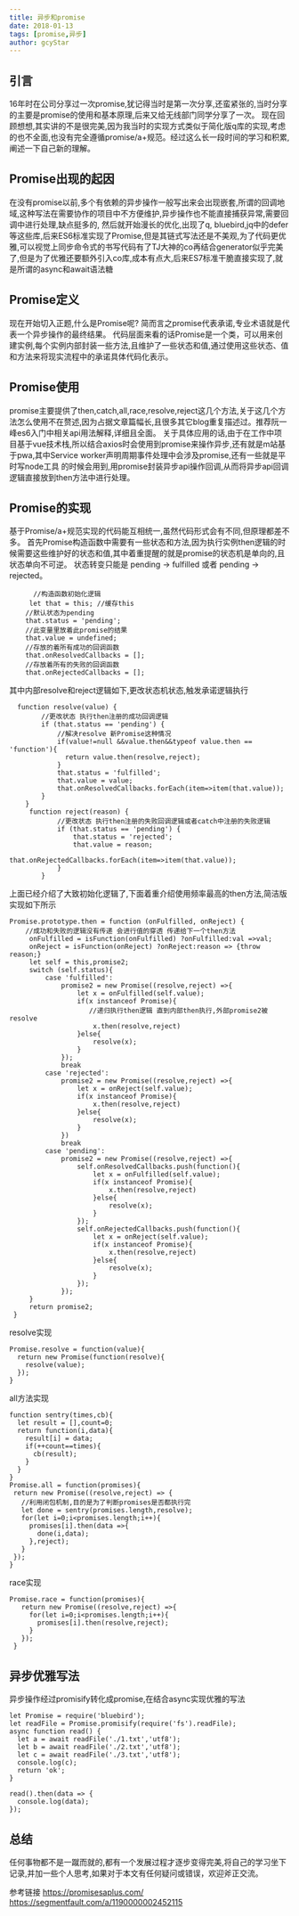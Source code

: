 ```yaml
---
title: 异步和promise
date: 2018-01-13
tags: [promise,异步]
author: gcyStar
---
```

## 引言
16年时在公司分享过一次promise,犹记得当时是第一次分享,还蛮紧张的,当时分享的主要是promise的使用和基本原理,后来又给无线部门同学分享了一次。
现在回顾想想,其实讲的不是很完美,因为我当时的实现方式类似于简化版q库的实现,考虑的也不全面,也没有完全遵循promise/a+规范。经过这么长一段时间的学习和积累,阐述一下自己新的理解。

## Promise出现的起因
在没有promise以前,多个有依赖的异步操作一般写出来会出现嵌套,所谓的回调地域,这种写法在需要协作的项目中不方便维护,异步操作也不能直接捕获异常,需要回调中进行处理,缺点挺多的,
然后就开始漫长的优化,出现了q, bluebird,jq中的defer等这些库,后来ES6标准实现了Promise,但是其链式写法还是不美观,为了代码更优雅,可以视觉上同步命令式的书写代码有了TJ大神的co再结合generator似乎完美了,但是为了优雅还要额外引入co库,成本有点大,后来ES7标准干脆直接实现了,就是所谓的async和await语法糖

## Promise定义
现在开始切入正题,什么是Promise呢? 简而言之promise代表承诺,专业术语就是代表一个异步操作的最终结果。
代码层面来看的话Promise是一个类，可以用来创建实例,每个实例内部封装一些方法,且维护了一些状态和值,通过使用这些状态、值和方法来将现实流程中的承诺具体代码化表示。

## Promise使用
promise主要提供了then,catch,all,race,resolve,reject这几个方法,关于这几个方法怎么使用不在赘述,因为占据文章篇幅长,且很多其它blog重复描述过。推荐阮一峰es6入门中相关api用法解释,详细且全面。
关于具体应用的话,由于在工作中项目基于vue技术栈,所以结合axios时会使用到promise来操作异步,还有就是m站基于pwa,其中Service worker声明周期事件处理中会涉及promise,还有一些就是平时写node工具
的时候会用到,用promise封装异步api操作回调,从而将异步api回调逻辑直接放到then方法中进行处理。


## Promise的实现
基于Promise/a+规范实现的代码能互相统一,虽然代码形式会有不同,但原理都差不多。
首先Promise构造函数中需要有一些状态和方法,因为执行实例then逻辑的时候需要这些维护好的状态和值,其中着重提醒的就是promise的状态机是单向的,且状态单向不可逆。
状态转变只能是 pending -> fulfilled 或者 pending -> rejected。
```
      //构造函数初始化逻辑
     let that = this; //缓存this
    //默认状态为pending
    that.status = 'pending';
    //此变量里放着此promise的结果
    that.value = undefined;
    //存放的着所有成功的回调函数
    that.onResolvedCallbacks = [];
    //存放着所有的失败的回调函数
    that.onRejectedCallbacks = [];
```
其中内部resolve和reject逻辑如下,更改状态机状态,触发承诺逻辑执行
```
  function resolve(value) {
        //更改状态 执行then注册的成功回调逻辑
        if (that.status == 'pending') {
            //解决resolve 新Promise这种情况
            if(value!=null &&value.then&&typeof value.then == 'function'){
              return value.then(resolve,reject);
            }
            that.status = 'fulfilled';
            that.value = value;
            that.onResolvedCallbacks.forEach(item=>item(that.value));
        }
    }
     function reject(reason) {
            //更改状态 执行then注册的失败回调逻辑或者catch中注册的失败逻辑
            if (that.status == 'pending') {
                that.status = 'rejected';
                that.value = reason;
                that.onRejectedCallbacks.forEach(item=>item(that.value));
            }
        }
```
上面已经介绍了大致初始化逻辑了,下面着重介绍使用频率最高的then方法,简洁版实现如下所示
```
Promise.prototype.then = function (onFulfilled, onReject) {
    //成功和失败的逻辑没有传递 会进行值的穿透 传递给下一个then方法
     onFulfilled = isFunction(onFulfilled) ?onFulfilled:val =>val;
     onReject = isFunction(onReject) ?onReject:reason => {throw reason;}
     let self = this,promise2;
     switch (self.status){
         case 'fulfilled':
             promise2 = new Promise((resolve,reject) =>{
                 let x = onFulfilled(self.value);
                 if(x instanceof Promise){
                    //递归执行then逻辑 直到内部then执行,外部promise2被resolve
                     x.then(resolve,reject)
                 }else{
                     resolve(x);
                 }
             });
             break
         case 'rejected':
             promise2 = new Promise((resolve,reject) =>{
                 let x = onReject(self.value);
                 if(x instanceof Promise){
                     x.then(resolve,reject)
                 }else{
                     resolve(x);
                 }
             })
             break
         case 'pending':
             promise2 = new Promise((resolve,reject) =>{
                 self.onResolvedCallbacks.push(function(){
                     let x = onFulfilled(self.value);
                     if(x instanceof Promise){
                         x.then(resolve,reject)
                     }else{
                         resolve(x);
                     }
                 });
                 self.onRejectedCallbacks.push(function(){
                     let x = onReject(self.value);
                     if(x instanceof Promise){
                         x.then(resolve,reject)
                     }else{
                         resolve(x);
                     }
                 });
             });
     }
     return promise2;
 }
```
resolve实现
```
Promise.resolve = function(value){
  return new Promise(function(resolve){
    resolve(value);
  });
}
```
all方法实现
```
function sentry(times,cb){
  let result = [],count=0;
  return function(i,data){
    result[i] = data;
    if(++count==times){
      cb(result);
    }
  }
}
Promise.all = function(promises){
 return new Promise((resolve,reject) => {
   //利用闭包机制,目的是为了判断promises是否都执行完
   let done = sentry(promises.length,resolve);
   for(let i=0;i<promises.length;i++){
     promises[i].then(data =>{
       done(i,data);
     },reject);
   }
 });
}
```
race实现
```
Promise.race = function(promises){
   return new Promise((resolve,reject) =>{
     for(let i=0;i<promises.length;i++){
       promises[i].then(resolve,reject);
     }
   });
 }
```
## 异步优雅写法
异步操作经过promisify转化成promise,在结合async实现优雅的写法
```
let Promise = require('bluebird');
let readFile = Promise.promisify(require('fs').readFile);
async function read() {
  let a = await readFile('./1.txt','utf8');
  let b = await readFile('./2.txt','utf8');
  let c = await readFile('./3.txt','utf8');
  console.log(c);
  return 'ok';
}

read().then(data => {
  console.log(data);
});
```
## 总结
任何事物都不是一蹴而就的,都有一个发展过程才逐步变得完美,将自己的学习坐下记录,并加一些个人思考,如果对于本文有任何疑问或错误，欢迎斧正交流。



参考链接
https://promisesaplus.com/
https://segmentfault.com/a/1190000002452115